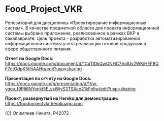 # Food_Project_VKR
 Репозиторий для дисциплины «Проектирование информационных систем». 
 В качестве предметной области для проекта информационной системы выбрано приложение, реализованное в рамках ВКР в бакалавриате. 
 Цель проекта - разработка автоматизированной информационной системы учета реализации готовой продукции в сфере общественного питания.

**Отчет на Google Docs:** https://docs.google.com/document/d/1CaTIDkQwONHC7VolUv2WKjHEF8QF7otOdpK5tIhAAHg/edit?usp=sharing

**Презентация по отчету на Google Docs:** https://docs.google.com/presentation/d/1Vw-ygov_f9PIi6NYonkt5E_vsiWyS3TSXco21kFnlIw/edit?usp=sharing

**Проект, развернутый на Heroku для демонстрации:** https://foodprojectvkr.herokuapp.com

(С) Олимпиев Никита, P42072
